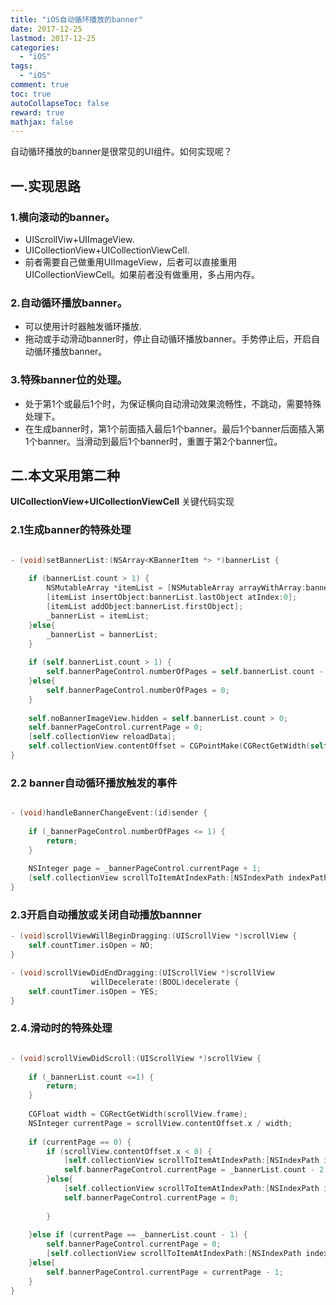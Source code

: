 ```yaml
---
title: "iOS自动循环播放的banner"
date: 2017-12-25
lastmod: 2017-12-25
categories:
  - "iOS"
tags:
  - "iOS"
comment: true
toc: true
autoCollapseToc: false
reward: true
mathjax: false
---
```


自动循环播放的banner是很常见的UI组件。如何实现呢？

## 一.实现思路
### 1.横向滚动的banner。
* UIScrollViw+UIImageView.
* UICollectionView+UICollectionViewCell.
* 前者需要自己做重用UIImageView，后者可以直接重用UICollectionViewCell。如果前者没有做重用，多占用内存。
### 2.自动循环播放banner。
* 可以使用计时器触发循环播放.
* 拖动或手动滑动banner时，停止自动循环播放banner。手势停止后，开启自动循环播放banner。

### 3.特殊banner位的处理。
* 处于第1个或最后1个时，为保证横向自动滑动效果流畅性，不跳动，需要特殊处理下。
* 在生成banner时，第1个前面插入最后1个banner。最后1个banner后面插入第1个banner。当滑动到最后1个banner时，重置于第2个banner位。
	  

## 二.本文采用第二种

**UICollectionView+UICollectionViewCell**
关键代码实现

### 2.1生成banner的特殊处理

```objective-c

- (void)setBannerList:(NSArray<KBannerItem *> *)bannerList {
    
    if (bannerList.count > 1) {
        NSMutableArray *itemList = [NSMutableArray arrayWithArray:bannerList];
        [itemList insertObject:bannerList.lastObject atIndex:0];
        [itemList addObject:bannerList.firstObject];
        _bannerList = itemList;
    }else{
        _bannerList = bannerList;
    }
    
    if (self.bannerList.count > 1) {
        self.bannerPageControl.numberOfPages = self.bannerList.count - 2;
    }else{
        self.bannerPageControl.numberOfPages = 0;
    }
    
    self.noBannerImageView.hidden = self.bannerList.count > 0;
    self.bannerPageControl.currentPage = 0;
    [self.collectionView reloadData];
    self.collectionView.contentOffset = CGPointMake(CGRectGetWidth(self.collectionView.frame), 0);
}
```

### 2.2 banner自动循环播放触发的事件

```objective-c

- (void)handleBannerChangeEvent:(id)sender {
    
    if (_bannerPageControl.numberOfPages <= 1) {
        return;
    }
    
    NSInteger page = _bannerPageControl.currentPage + 1;
    [self.collectionView scrollToItemAtIndexPath:[NSIndexPath indexPathForRow:page + 1 inSection:0] atScrollPosition:UICollectionViewScrollPositionRight animated:YES];
}

```

### 2.3开启自动播放或关闭自动播放bannner

```objective-c
- (void)scrollViewWillBeginDragging:(UIScrollView *)scrollView {
    self.countTimer.isOpen = NO;
}

- (void)scrollViewDidEndDragging:(UIScrollView *)scrollView
                  willDecelerate:(BOOL)decelerate {
    self.countTimer.isOpen = YES;
}

```	  

### 2.4.滑动时的特殊处理

```objective-c

- (void)scrollViewDidScroll:(UIScrollView *)scrollView {
    
    if (_bannerList.count <=1) {
        return;
    }
    
    CGFloat width = CGRectGetWidth(scrollView.frame);
    NSInteger currentPage = scrollView.contentOffset.x / width;
    
    if (currentPage == 0) {
        if (scrollView.contentOffset.x < 0) {
            [self.collectionView scrollToItemAtIndexPath:[NSIndexPath indexPathForRow:_bannerList.count - 2 inSection:0] atScrollPosition:UICollectionViewScrollPositionRight animated:NO];
            self.bannerPageControl.currentPage = _bannerList.count - 2;
        }else{
            [self.collectionView scrollToItemAtIndexPath:[NSIndexPath indexPathForRow:1 inSection:0] atScrollPosition:UICollectionViewScrollPositionRight animated:NO];
            self.bannerPageControl.currentPage = 0;
            
        }
        
    }else if (currentPage == _bannerList.count - 1) {
        self.bannerPageControl.currentPage = 0;
        [self.collectionView scrollToItemAtIndexPath:[NSIndexPath indexPathForRow:1 inSection:0] atScrollPosition:UICollectionViewScrollPositionRight animated:NO];
    }else{
        self.bannerPageControl.currentPage = currentPage - 1;
    }
}


```